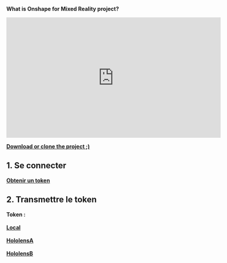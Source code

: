 <b> What is Onshape for Mixed Reality project?

<iframe width="560" height="315" src="https://www.youtube.com/embed/myeTj3Bg80Q?rel=0&cc_load_policy=1" frameborder="0" allow="accelerometer; autoplay; encrypted-media; gyroscope; picture-in-picture" allowfullscreen></iframe><br>

[Download or clone the project ;)](https://github.com/OnShape-MR/Onshape-For-Mixed-Reality)


<script src="https://ajax.googleapis.com/ajax/libs/jquery/3.4.1/jquery.min.js"></script>

<script>
$( document ).ready(function() {

var port = 1212;
var hololensA = "hololens-roe52";
var hololensB = "hololens-5cofq";

var url = new URL(window.location.href);

var code = url.searchParams.get("code");

    $("#localhost").attr("href", "http://localhost:"+port+"/?code=" + code);
    $("#HololensA").attr("href", "http://"+hololensA+":"+port+"/?code=" + code);
    $("#HololensB").attr("href", "http://"+hololensB+":"+port+"/?code=" + code);
	
	$("#Code").text(code);
});

</script>


## 1. Se connecter

<a href="https://oauth.onshape.com/oauth/authorize?response_type=code&client_id=4OMIXKUICROTVQSOOGSBGM2YLE5KVHI2ADZ3IHY=&grant_type=authorization_code&redirect_uri=https://Rufus31415.github.io/">Obtenir un token</a>


## 2. Transmettre le token

Token : <b id="Code"></b><br><br>
<a href="" id="localhost">Local</a><br><br>
<a href="" id="HololensA">HololensA</a><br><br>
<a href="" id="HololensB">HololensB</a>
